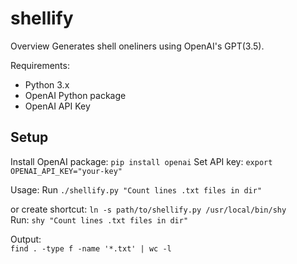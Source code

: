 # shellify

Overview
Generates shell oneliners using OpenAI's GPT(3.5).

Requirements:
- Python 3.x
- OpenAI Python package
- OpenAI API Key

## Setup
Install OpenAI package: `pip install openai`
Set API key: `export OPENAI_API_KEY="your-key"`

Usage:
Run `./shellify.py "Count lines .txt files in dir"`


or create shortcut: `ln -s path/to/shellify.py /usr/local/bin/shy` <br> Run:
`shy "Count lines .txt files in dir"`


Output:<br> `find . -type f -name '*.txt' | wc -l`

